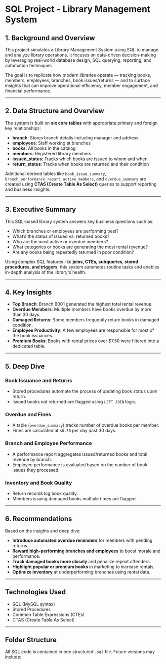 # SQL Project - Library Management System

## 1. Background and Overview

This project simulates a Library Management System using SQL to manage and analyze library operations. It focuses on data-driven decision-making by leveraging real-world database design, SQL querying, reporting, and automation techniques.

The goal is to replicate how modern libraries operate — tracking books, members, employees, branches, book issues/returns — and to surface insights that can improve operational efficiency, member engagement, and financial performance.

---

## 2. Data Structure and Overview

The system is built on **six core tables** with appropriate primary and foreign key relationships:

- **branch**: Stores branch details including manager and address  
- **employees**: Staff working at branches  
- **books**: All books in the catalog  
- **members**: Registered library members  
- **issued_status**: Tracks which books are issued to whom and when  
- **return_status**: Tracks when books are returned and their condition  

Additional derived tables like `book_issue_summary`, `branch_performance_report`, `active_members`, and `overdue_summary` are created using **CTAS (Create Table As Select)** queries to support reporting and business insights.

---

## 3. Executive Summary

This SQL-based library system answers key business questions such as:

- Which branches or employees are performing best?
- What’s the status of issued vs. returned books?
- Who are the most active or overdue members?
- What categories or books are generating the most rental revenue?
- Are any books being repeatedly returned in poor condition?

Using complex SQL features like **joins, CTEs, subqueries, stored procedures, and triggers**, this system automates routine tasks and enables in-depth analysis of the library's health.

---

## 4. Key Insights

- **Top Branch**: Branch B001 generated the highest total rental revenue.
- **Overdue Members**: Multiple members have books overdue by more than 30 days.
- **Damaged Returns**: Some members frequently return books in damaged condition.
- **Employee Productivity**: A few employees are responsible for most of the book issuances.
- **Premium Books**: Books with rental prices over $7.50 were filtered into a dedicated table.

---

## 5. Deep Dive

### Book Issuance and Returns
- Stored procedures automate the process of updating book status upon return.
- Issued books not returned are flagged using `LEFT JOIN` logic.
  
### Overdue and Fines
- A table (`overdue_summary`) tracks number of overdue books per member.
- Fines are calculated at `$0.50` per day past 30 days.
  
### Branch and Employee Performance
- A performance report aggregates issued/returned books and total revenue by branch.
- Employee performance is evaluated based on the number of book issues they processed.

### Inventory and Book Quality
- Return records log book quality.
- Members issuing damaged books multiple times are flagged.

---

## 6. Recommendations

Based on the insights and deep dive:

- **Introduce automated overdue reminders** for members with pending returns.
- **Reward high-performing branches and employees** to boost morale and performance.
- **Track damaged books more closely** and penalize repeat offenders.
- **Highlight popular or premium books** in marketing to increase rentals.
- **Optimize inventory** at underperforming branches using rental data.

---

## Technologies Used

- SQL (MySQL syntax)
- Stored Procedures
- Common Table Expressions (CTEs)
- CTAS (Create Table As Select)

---

## Folder Structure

All SQL code is contained in one structured `.sql` file. Future versions may include:


